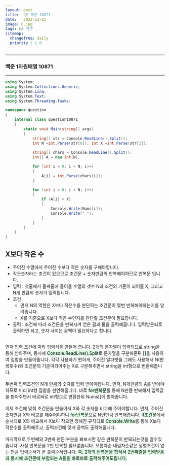 ```yaml
---
layout: post
title:  C# 백준 10871
date:   2022-12-21
image: C.jpg
tags: C# 백준
sitemap:
  changefreq: daily
  priority : 1.0
---
```


---
### 백준 1차원배열 10871
---
```c#
using System;
using System.Collections.Generic;
using System.Linq;
using System.Text;
using System.Threading.Tasks;

namespace question
{
    internal class question10871
    {
        static void Main(string[] args)
        {
            string[] str = Console.ReadLine().Split();
            int N =int.Parse(str[0]); int X =int.Parse(str[1]);
            
            string[] chars = Console.ReadLine().Split();
            int[] A = new int[N];

            for (int i = 0; i < N; i++)
            {
                A[i] = int.Parse(chars[i]);
            }

            for (int i = 0; i < N; i++)
            {
                if (A[i] < X)
                {
                    Console.Write(Nums[i]);
                    Console.Write(" ");
                }
            }
        }
    }
}
```

## X보다 작은 수
  - 주어진 수열에서 주어진 수보다 작은 숫자를 구해야합니다.
  - 작은숫자라는 조건이 있으므로 조건문 + 숫자만큼의 반복해야하므로 반복문 입니다.
  - 입력 : 첫줄에서 둘째줄에 들어올 수열의 갯수 N과 조건의 기준이 되어줄 X, 그리고 N개 만큼의 숫자가 입력됩니다.
  - 조건 
      - 먼저 N의 역할은 X보다 작은수를 판단하는 조건문이 몇번 반복해야하는지를 알려줍니다.
      - X를 기준으로 X보다 작은 수인지를 판단할 조건문이 필요합니다.<BR>
  - 출력 : 조건에 따라 조건문을 반복시켜 얻은 결과 물을 출력해줍니다. 입력받은되로 출력하면 되고, 숫자 사이는 공백이 필요하다고 합니다.<br><br>

먼저 입력 조건에 따라 입력식을 만들어 줍니다.
2개의 문자열이 입력되므로 string을 통해 받아주며, 동시에 <mark style='background-color: #dcffe4'>Console.ReadLine().Split</mark>로 문자열을 구분해준뒤 <mark style='background-color: #dcffe4'>[]</mark>을 사용하여 집합을 만들어줍니다.
각각 사용하기 편하게, 주어진 알파뱃을 그래도 사용해서 N(반복횟수)와 조건문의 기준이되어주는 X로 구분해주면서 string을 int형으로 변환해줍니다.<br><br>
두번째 입력조건인 N개 만큼의 숫자를 입력 받아야합니다. 먼저, N개만큼의 A를 받아야하므로 미리 int형 집합을 선언해줍니다.
바로 <mark style='background-color: #dcffe4'>for반복문</mark>를 통해 N만큼 반복해서 입력값을 받아주면서 바로바로 int형으로 변환한뒤 Nums[]에 받아줍니다.<br><br>
이제 조건에 맞춰 조건문을 만들어서 X와 각 숫자를 비교해 주어야합니다.
먼저, 주어진 숫자만큼 X와 비교를 해주어야하니 <mark style='background-color: #dcffe4'>for반복문</mark>으로 N번만큼 반복해줍니다.
<mark style='background-color: #dcffe4'>if조건문</mark>에서 순서되로 X와 비교해서 X보다 작으면 정해진 규칙되로 <mark style='background-color: #dcffe4'>Console.Write</mark>를 통해 X보다 작은수를 출력해주고, 출력조건에 맞게 공백도 출력해줍니다.
<br><br>
마지막으로 두번째와 3번째 만든 부분을 봐보시면 같은 반복문이 반복되는것을 알수있습니다. 
사실 반복문을 2번 반복할 필요없습니다. 오름차순 내림차순같은 정렬조건이 없는 만큼 입력순서가 곧 출력순서입니다.
<mark style='background-color: #dcffe4'>즉, 2개의 반복문을 합쳐서 2번째줄을 입력받음과 동시에 조건문에 부합되는 A들을 바로바로 출력해주어도됩니다.</mark>


